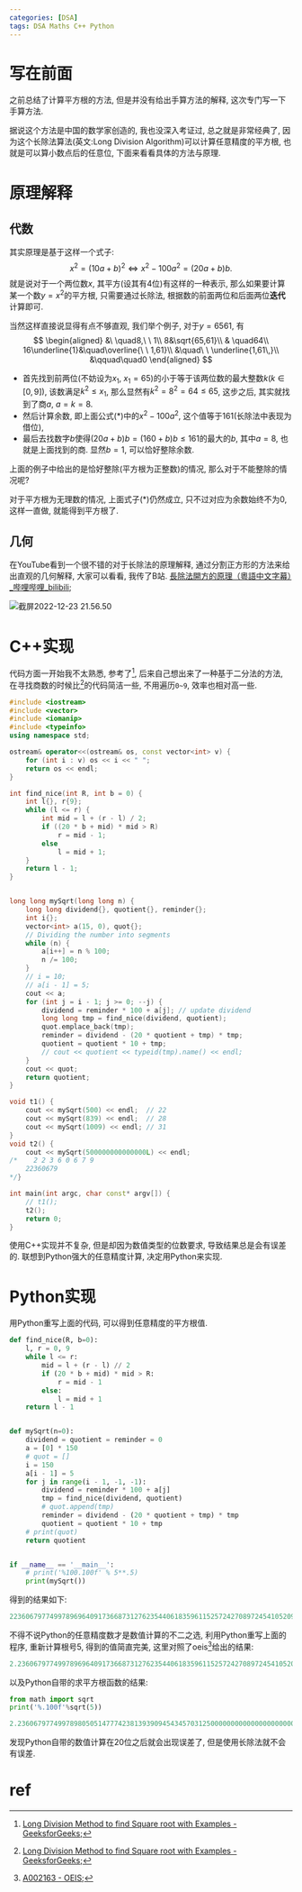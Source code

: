 ```yaml
---
categories: [DSA]
tags: DSA Maths C++ Python
---
```


# 写在前面

之前总结了计算平方根的方法, 但是并没有给出手算方法的解释, 这次专门写一下手算方法. 

据说这个方法是中国的数学家创造的, 我也没深入考证过, 总之就是非常经典了, 因为这个长除法算法(英文:Long Division Algorithm)可以计算任意精度的平方根, 也就是可以算小数点后的任意位, 下面来看看具体的方法与原理. 

# 原理解释

## 代数

其实原理是基于这样一个式子:
$$
x^2=(10a+b)^2\iff x^2-100a^2=(20a+b)b.\tag{*}
$$
就是说对于一个两位数$x$, 其平方(设其有4位)有这样的一种表示, 那么如果要计算某一个数$y=x^2$的平方根, 只需要通过长除法, 根据数的前面两位和后面两位**迭代**计算即可. 

当然这样直接说显得有点不够直观, 我们举个例子, 对于$y=6561$, 有
$$
\begin{aligned}
&\ \quad8,\ \ 1\\
8&\sqrt{65,61}\\
& \quad64\\
16\underline{1}&\quad\overline{\ \ 1,61}\\
&\quad\ \ \underline{1,61\,}\\
&\qquad\quad0
\end{aligned}
$$

-   首先找到前两位(不妨设为$x_1$, $x_1=65$)的小于等于该两位数的最大整数$k$($k\in[0,9]$), 该数满足$k^2\leqslant x_1$, 那么显然有$k^2=8^2=64\leqslant65$, 这步之后, 其实就找到了商$a$, $a=k=8$. 
-   然后计算余数, 即上面公式$(*)$中的$x^2-100a^2$, 这个值等于$161$(长除法中表现为借位), 
-   最后去找数字$b$使得$(20a+b)b=(160+b)b\leqslant 161$的最大的$b$, 其中$a=8$, 也就是上面找到的商. 显然$b=1$, 可以恰好整除余数. 

上面的例子中给出的是恰好整除(平方根为正整数)的情况, 那么对于不能整除的情况呢?

对于平方根为无理数的情况, 上面式子$(*)$仍然成立, 只不过对应为余数始终不为$0$, 这样一直做, 就能得到平方根了.



## 几何

在YouTube看到一个很不错的对于长除法的原理解释, 通过分割正方形的方法来给出直观的几何解释, 大家可以看看, 我传了B站. [長除法開方的原理（粵語中文字幕）\_哔哩哔哩\_bilibili](https://www.bilibili.com/video/BV1De411c7xv/?vd_source=0c1bebd4c4b9a0a90051ca715b0b2491);

![截屏2022-12-23 21.56.50](https://s2.loli.net/2022/12/23/S9UiOICnxjEc7F3.jpg)

# C++实现

代码方面一开始我不太熟悉, 参考了[^2], 后来自己想出来了一种基于二分法的方法, 在寻找商数的时候比[^2]的代码简洁一些, 不用遍历`0~9`, 效率也相对高一些. 

```cpp
#include <iostream>
#include <vector>
#include <iomanip>
#include <typeinfo>
using namespace std;

ostream& operator<<(ostream& os, const vector<int> v) {
    for (int i : v) os << i << " ";
    return os << endl;
}

int find_nice(int R, int b = 0) {
    int l{}, r{9};
    while (l <= r) {
        int mid = l + (r - l) / 2;
        if ((20 * b + mid) * mid > R)
            r = mid - 1;
        else
            l = mid + 1;
    }
    return l - 1;
}


long long mySqrt(long long n) {
    long long dividend{}, quotient{}, reminder{};
    int i{};
    vector<int> a(15, 0), quot{};
    // Dividing the number into segments
    while (n) {
        a[i++] = n % 100;
        n /= 100;
    }
    // i = 10;
    // a[i - 1] = 5;
    cout << a;
    for (int j = i - 1; j >= 0; --j) {
        dividend = reminder * 100 + a[j]; // update dividend
        long long tmp = find_nice(dividend, quotient);
        quot.emplace_back(tmp);
        reminder = dividend - (20 * quotient + tmp) * tmp;
        quotient = quotient * 10 + tmp;
        // cout << quotient << typeid(tmp).name() << endl;
    }
    cout << quot;
    return quotient;
}

void t1() {
    cout << mySqrt(500) << endl;  // 22
    cout << mySqrt(839) << endl;  // 28
    cout << mySqrt(1009) << endl; // 31
}
void t2() {
    cout << mySqrt(500000000000000L) << endl;
/*    2 2 3 6 0 6 7 9
    22360679
*/}

int main(int argc, char const* argv[]) {
    // t1();
    t2();
    return 0;
}
```

使用C++实现并不复杂, 但是却因为数值类型的位数要求, 导致结果总是会有误差的. 联想到Python强大的任意精度计算, 决定用Python来实现. 



# Python实现

用Python重写上面的代码, 可以得到任意精度的平方根值. 

```python
def find_nice(R, b=0):
    l, r = 0, 9
    while l <= r:
        mid = l + (r - l) // 2
        if (20 * b + mid) * mid > R:
            r = mid - 1
        else:
            l = mid + 1
    return l - 1


def mySqrt(n=0):
    dividend = quotient = reminder = 0
    a = [0] * 150
    # quot = []
    i = 150
    a[i - 1] = 5
    for j in range(i - 1, -1, -1):
        dividend = reminder * 100 + a[j]
        tmp = find_nice(dividend, quotient)
        # quot.append(tmp)
        reminder = dividend - (20 * quotient + tmp) * tmp
        quotient = quotient * 10 + tmp
    # print(quot)
    return quotient


if __name__ == '__main__':
    # print('%100.100f' % 5**.5)
    print(mySqrt())
```

得到的结果如下:

```lua
223606797749978969640917366873127623544061835961152572427089724541052092563780489941441440837878227496950817615077378350425326772444707386358636012153
```

不得不说Python的任意精度数才是数值计算的不二之选, 利用Python重写上面的程序, 重新计算根号5, 得到的值简直完美, 这里对照了oeis[^3]给出的结果:

```lua
2.236067977499789696409173668731276235440618359611525724270897245410520
```

以及Python自带的求平方根函数的结果:

```python
from math import sqrt
print('%.100f'%sqrt(5))

2.2360679774997898050514777423813939094543457031250000000000000000000000000000000000000000000000000000
```

发现Python自带的数值计算在20位之后就会出现误差了, 但是使用长除法就不会有误差. 



# ref

[^1]:[Methods of computing square roots - Wikipedia](https://en.wikipedia.org/wiki/Methods_of_computing_square_roots#Decimal (base 10));
[^2]:[Long Division Method to find Square root with Examples - GeeksforGeeks](https://www.geeksforgeeks.org/long-division-method-to-find-square-root-with-examples/);
[^3]: [A002163 - OEIS](https://oeis.org/A002163);